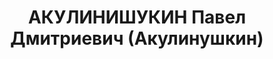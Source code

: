 ---
title: АКУЛИНИШУКИН Павел Дмитриевич (Акулинушкин)
description: "Род. в 1899, Астраханская губ., Царевский уезд, с. Средняя Ахтуба, русский,\
  \ обр.: низшее, член ВКП(б). Проживал: Красноярск, ул. Карла Маркса, д. 135. 1-й\
  \ секретарь Красноярского крайкома ВКП(б). \n  Арестован 09.07.1937. Обв. в участии\
  \ в антисоветской к.-р. организации. Приговор: ВК ВС СССР, 29.10.1937 – ВМН. Расстрелян\
  \ 30.10.1937, г.Москва. \n  Реабилитирован ВК ВС СССР 01.12.1956"
---
